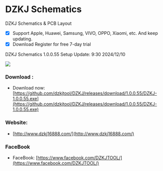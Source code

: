 # DZKJ Schematics
DZKJ Schematics & PCB Layout
- [x] Support Apple, Huawei, Samsung, VIVO, OPPO, Xiaomi, etc. And keep updating.
- [x] Download Register for free 7-day trial

DZKJ Schematics 1.0.0.55 Setup  Update: 9:30 2024/12/10

![](http://www.dzkj16888.com/img/github.png)



### Download :

* Download now: [https://github.com/dzkjtool/DZKJ/releases/download/1.0.0.55/DZKJ-1.0.0.55.exe](https://github.com/dzkjtool/DZKJ/releases/download/1.0.0.55/DZKJ-1.0.0.55.exe)

### Website:

*  [http://www.dzkj16888.com/](http://www.dzkj16888.com/)


### FaceBook

* FaceBook: [https://www.facebook.com/DZKJTOOL/](https://www.facebook.com/DZKJTOOL/)

